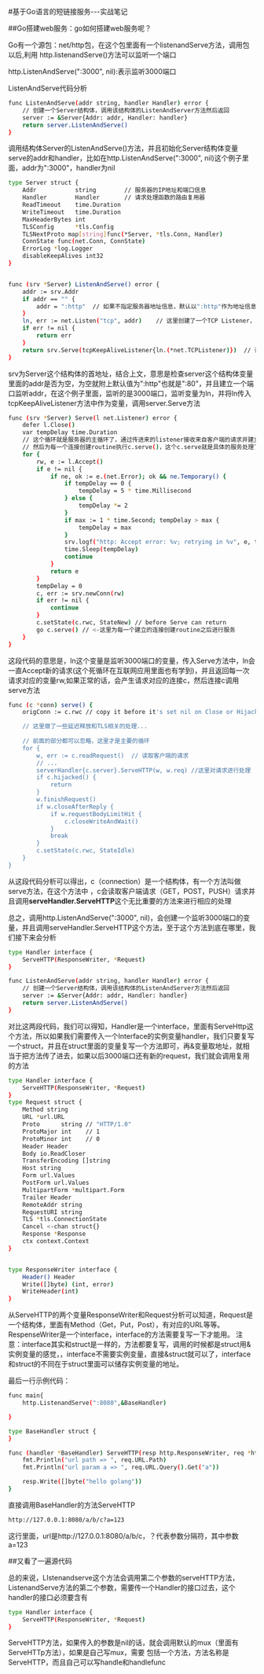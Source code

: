 
#基于Go语言的短链接服务---实战笔记

##Go搭建web服务：go如何搭建web服务呢？

Go有一个源包：net/http包，在这个包里面有一个listenandServe方法，调用包以后,利用
http.listenandServe()方法可以监听一个端口

http.ListenAndServe(":3000", nil):表示监听3000端口


ListenAndServe代码分析
```sh
func ListenAndServe(addr string, handler Handler) error {
	// 创建一个Server结构体，调用该结构体的ListenAndServer方法然后返回
	server := &Server{Addr: addr, Handler: handler}
	return server.ListenAndServe()
}
```
调用结构体Server的ListenAndServe()方法，并且初始化Server结构体变量serve的addr和handler，比如在http.ListenAndServe(":3000", nil)这个例子里面，addr为":3000"，handler为nil

```sh
type Server struct {
	Addr           string        // 服务器的IP地址和端口信息
	Handler        Handler       // 请求处理函数的路由复用器
	ReadTimeout    time.Duration 
	WriteTimeout   time.Duration
	MaxHeaderBytes int       
	TLSConfig      *tls.Config  
	TLSNextProto map[string]func(*Server, *tls.Conn, Handler)
	ConnState func(net.Conn, ConnState)
	ErrorLog *log.Logger
	disableKeepAlives int32 
}


func (srv *Server) ListenAndServe() error {
	addr := srv.Addr
	if addr == "" {
		addr = ":http"  // 如果不指定服务器地址信息，默认以":http"作为地址信息
	}
	ln, err := net.Listen("tcp", addr)    // 这里创建了一个TCP Listener，之后用于接收客户端的连接请求
	if err != nil {
		return err
	}
	return srv.Serve(tcpKeepAliveListener{ln.(*net.TCPListener)})  // 调用Server.Serve()函数并返回
}


```
srv为Server这个结构体的首地址，结合上文，意思是检查server这个结构体变量里面的addr是否为空，为空就附上默认值为":http"也就是":80"，并且建立一个端口监听addr，在这个例子里面，监听的是3000端口，监听变量为ln，并将ln传入tcpKeepAliveListener方法中作为变量，调用server.Serve方法
```sh
func (srv *Server) Serve(l net.Listener) error {
	defer l.Close()
	var tempDelay time.Duration 
	// 这个循环就是服务器的主循环了，通过传进来的listener接收来自客户端的请求并建立连接，
	// 然后为每一个连接创建routine执行c.serve()，这个c.serve就是具体的服务处理了
	for {
		rw, e := l.Accept()
		if e != nil {
			if ne, ok := e.(net.Error); ok && ne.Temporary() {
				if tempDelay == 0 {
					tempDelay = 5 * time.Millisecond
				} else {
					tempDelay *= 2
				}
				if max := 1 * time.Second; tempDelay > max {
					tempDelay = max
				}
				srv.logf("http: Accept error: %v; retrying in %v", e, tempDelay)
				time.Sleep(tempDelay)
				continue
			}
			return e
		}
		tempDelay = 0
		c, err := srv.newConn(rw)
		if err != nil {
			continue
		}
		c.setState(c.rwc, StateNew) // before Serve can return
		go c.serve() // <-这里为每一个建立的连接创建routine之后进行服务
	}
}
```
这段代码的意思是，ln这个变量是监听3000端口的变量，传入Serve方法中，ln会一直Accept新的请求(这个死循环在互联网应用里面也有学到)，并且返回每一次请求对应的变量rw,如果正常的话，会产生请求对应的连接c，然后连接c调用serve方法
```sh
func (c *conn) serve() {
	origConn := c.rwc // copy it before it's set nil on Close or Hijack

	// 这里做了一些延迟释放和TLS相关的处理...
	
	// 前面的部分都可以忽略，这里才是主要的循环
	for {
		w, err := c.readRequest()  // 读取客户端的请求
		// ...
		serverHandler{c.server}.ServeHTTP(w, w.req) //这里对请求进行处理
		if c.hijacked() {
			return
		}
		w.finishRequest()
		if w.closeAfterReply {
			if w.requestBodyLimitHit {
				c.closeWriteAndWait()
			}
			break
		}
		c.setState(c.rwc, StateIdle)
	}
}
```
从这段代码分析可以得出，c（connection）是一个结构体，有一个方法叫做serve方法，在这个方法中
，c会读取客户端请求（GET，POST，PUSH）请求并且调用**serveHandler.ServeHTTP**这个无比重要的方法来进行相应的处理


总之，调用http.ListenAndServe(":3000", nil)，会创建一个监听3000端口的变量，并且调用serveHandler.ServeHTTP这个方法，至于这个方法到底在哪里，我们接下来会分析
```sh
type Handler interface {
	ServeHTTP(ResponseWriter, *Request)
}

```
```sh
func ListenAndServe(addr string, handler Handler) error {
	// 创建一个Server结构体，调用该结构体的ListenAndServer方法然后返回
	server := &Server{Addr: addr, Handler: handler}
	return server.ListenAndServe()
}
```
对比这两段代码，我们可以得知，Handler是一个interface，里面有ServeHttp这个方法，所以如果我们需要传入一个Interface的实例变量handler，我们只要复写一个struct，并且在struct里面的变量复写一个方法即可，再&变量取地址，就相当于把方法传了进去，如果以后3000端口还有新的request，我们就会调用复用的方法
```sh
type Handler interface {
	ServeHTTP(ResponseWriter, *Request)
}
type Request struct {
	Method string
	URL *url.URL
	Proto      string // "HTTP/1.0"
	ProtoMajor int    // 1
	ProtoMinor int    // 0
	Header Header
	Body io.ReadCloser
	TransferEncoding []string
	Host string
	Form url.Values
	PostForm url.Values
	MultipartForm *multipart.Form
	Trailer Header
	RemoteAddr string
	RequestURI string
	TLS *tls.ConnectionState
	Cancel <-chan struct{}
	Response *Response
	ctx context.Context
}


type ResponseWriter interface {
	Header() Header
	Write([]byte) (int, error)
	WriteHeader(int)
}
```
从ServeHTTP的两个变量ResponseWriter和Request分析可以知道，Request是一个结构体，里面有Method（Get，Put，Post），有对应的URL等等。
RespenseWriter是一个interface，interface的方法需要复写一下才能用。
注意：interface其实和struct是一样的，方法都要复写，调用的时候都是struct用&实例变量的感觉，，interface不需要实例变量，直接&struct就可以了，interface和struct的不同在于struct里面可以储存实例变量的地址。

最后一行示例代码：
```sh
func main{
    http.ListenandServe(":8080",&BaseHandler)

}

type BaseHandler struct {
}

func (handler *BaseHandler) ServeHTTP(resp http.ResponseWriter, req *http.Request) {
	fmt.Println("url path => ", req.URL.Path)
	fmt.Println("url param a => ", req.URL.Query().Get("a"))

	resp.Write([]byte("hello golang"))
}
```

直接调用BaseHandler的方法ServeHTTP


```sh
http://127.0.0.1:8080/a/b/c?a=123
```
这行里面，url是http://127.0.0.1:8080/a/b/c，？代表参数分隔符，其中参数a=123

##又看了一遍源代码


总的来说，LIstenandserve这个方法会调用第二个参数的serveHTTP方法，ListenandServe方法的第二个参数，需要传一个Handler的接口过去，这个handler的接口必须要含有
```sh
type Handler interface {
	ServeHTTP(ResponseWriter, *Request)
}
```
ServeHTTP方法，如果传入的参数是nil的话，就会调用默认的mux（里面有ServeHTTp方法），如果是自己写mux，需要
包括一个方法，方法名称是ServeHTTP，而且自己可以写handle和handlefunc